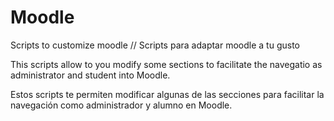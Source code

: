 # Moodle
Scripts to customize moodle // Scripts para adaptar moodle a tu gusto

This scripts allow to you modify some sections to facilitate the navegatio as administrator and student  into Moodle.

Estos scripts te permiten modificar algunas de las secciones para facilitar la navegación como administrador y alumno en Moodle.





